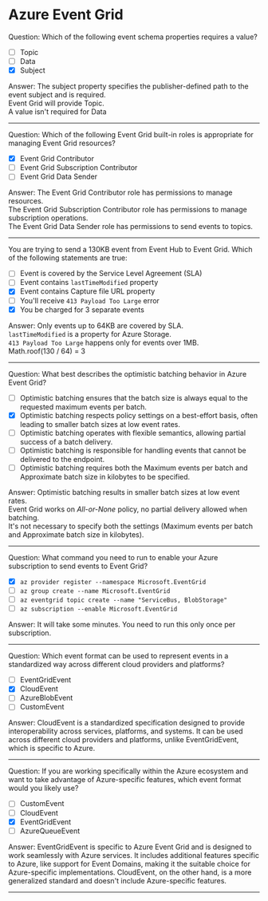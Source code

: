 # Azure Event Grid

Question: Which of the following event schema properties requires a value?

- [ ] Topic
- [ ] Data
- [x] Subject

Answer: The subject property specifies the publisher-defined path to the event subject and is required.  
Event Grid will provide Topic.  
A value isn't required for Data

---

Question: Which of the following Event Grid built-in roles is appropriate for managing Event Grid resources?

- [x] Event Grid Contributor
- [ ] Event Grid Subscription Contributor
- [ ] Event Grid Data Sender

Answer: The Event Grid Contributor role has permissions to manage resources.  
The Event Grid Subscription Contributor role has permissions to manage subscription operations.  
The Event Grid Data Sender role has permissions to send events to topics.

---

You are trying to send a 130KB event from Event Hub to Event Grid. Which of the following statements are true:

- [ ] Event is covered by the Service Level Agreement (SLA)
- [ ] Event contains `lastTimeModified` property
- [x] Event contains Capture file URL property
- [ ] You'll receive `413 Payload Too Large` error
- [x] You be charged for 3 separate events

Answer: Only events up to 64KB are covered by SLA.  
`lastTimeModified` is a property for Azure Storage.  
`413 Payload Too Large` happens only for events over 1MB.  
Math.roof(130 / 64) = 3

---

Question: What best describes the optimistic batching behavior in Azure Event Grid?

- [ ] Optimistic batching ensures that the batch size is always equal to the requested maximum events per batch.
- [x] Optimistic batching respects policy settings on a best-effort basis, often leading to smaller batch sizes at low event rates.
- [ ] Optimistic batching operates with flexible semantics, allowing partial success of a batch delivery.
- [ ] Optimistic batching is responsible for handling events that cannot be delivered to the endpoint.
- [ ] Optimistic batching requires both the Maximum events per batch and Approximate batch size in kilobytes to be specified.

Answer: Optimistic batching results in smaller batch sizes at low event rates.  
Event Grid works on _All-or-None_ policy, no partial delivery allowed when batching.  
It's not necessary to specify both the settings (Maximum events per batch and Approximate batch size in kilobytes).

---

Question: What command you need to run to enable your Azure subscription to send events to Event Grid?

- [x] `az provider register --namespace Microsoft.EventGrid`
- [ ] `az group create --name Microsoft.EventGrid`
- [ ] `az eventgrid topic create --name "ServiceBus, BlobStorage"`
- [ ] `az subscription --enable Microsoft.EventGrid`

Answer: It will take some minutes. You need to run this only once per subscription.

---

Question: Which event format can be used to represent events in a standardized way across different cloud providers and platforms?

- [ ] EventGridEvent
- [x] CloudEvent
- [ ] AzureBlobEvent
- [ ] CustomEvent

Answer: CloudEvent is a standardized specification designed to provide interoperability across services, platforms, and systems. It can be used across different cloud providers and platforms, unlike EventGridEvent, which is specific to Azure.

---

Question: If you are working specifically within the Azure ecosystem and want to take advantage of Azure-specific features, which event format would you likely use?

- [ ] CustomEvent
- [ ] CloudEvent
- [x] EventGridEvent
- [ ] AzureQueueEvent

Answer: EventGridEvent is specific to Azure Event Grid and is designed to work seamlessly with Azure services. It includes additional features specific to Azure, like support for Event Domains, making it the suitable choice for Azure-specific implementations. CloudEvent, on the other hand, is a more generalized standard and doesn't include Azure-specific features.

---
